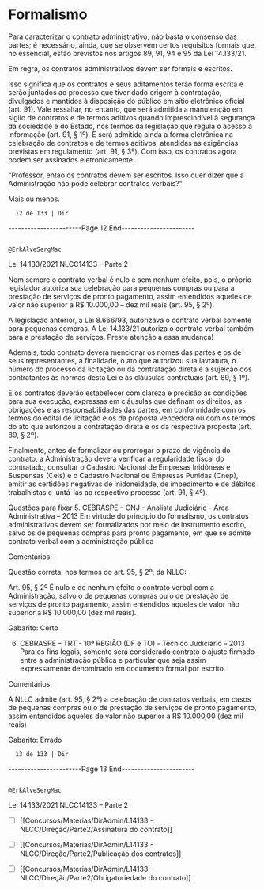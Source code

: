 # Formalismo
Para caracterizar o contrato administrativo, não basta o consenso das partes; é necessário, ainda, que se
observem certos requisitos formais que, no essencial, estão previstos nos artigos 89, 91, 94 e 95 da Lei 14.133/21.

Em regra, os contratos administrativos devem ser formais e escritos.

Isso significa que os contratos e seus aditamentos terão forma escrita e serão juntados ao processo que tiver dado
origem à contratação, divulgados e mantidos à disposição do público em sítio eletrônico oficial (art. 91). Vale
ressaltar, no entanto, que será admitida a manutenção em sigilo de contratos e de termos aditivos quando
imprescindível à segurança da sociedade e do Estado, nos termos da legislação que regula o acesso à informação
(art. 91, § 1º). E será admitida ainda a forma eletrônica na celebração de contratos e de termos aditivos, atendidas
as exigências previstas em regulamento (art. 91, § 3º). Com isso, os contratos agora podem ser assinados
eletronicamente.

“Professor, então os contratos devem ser escritos. Isso quer dizer que a Administração não pode celebrar contratos
verbais?”

Mais ou menos.




      12 de 133 | Dir
-----------------------Page 12 End-----------------------

                                                                       @ErkAlveSergMac
 Lei 14.133/2021                                                  NLCC14133 – Parte 2


Nem sempre o contrato verbal é nulo e sem nenhum efeito, pois, o próprio legislador autoriza sua celebração
para pequenas compras ou para a prestação de serviços de pronto pagamento, assim entendidos aqueles de
valor não superior a R$ 10.000,00 – dez mil reais (art. 95, § 2º).

A legislação anterior, a Lei 8.666/93, autorizava o contrato verbal somente para pequenas compras. A Lei 14.133/21
autoriza o contrato verbal também para a prestação de serviços. Preste atenção a essa mudança!

Ademais, todo contrato deverá mencionar os nomes das partes e os de seus representantes, a finalidade, o ato
que autorizou sua lavratura, o número do processo da licitação ou da contratação direta e a sujeição dos
contratantes às normas desta Lei e às cláusulas contratuais (art. 89, § 1º).

E os contratos deverão estabelecer com clareza e precisão as condições para sua execução, expressas em
cláusulas que definam os direitos, as obrigações e as responsabilidades das partes, em conformidade com os
termos do edital de licitação e os da proposta vencedora ou com os termos do ato que autorizou a contratação
direta e os da respectiva proposta (art. 89, § 2º).

Finalmente, antes de formalizar ou prorrogar o prazo de vigência do contrato, a Administração deverá verificar
a regularidade fiscal do contratado, consultar o Cadastro Nacional de Empresas Inidôneas e Suspensas (Ceis) e
o Cadastro Nacional de Empresas Punidas (Cnep), emitir as certidões negativas de inidoneidade, de impedimento
e de débitos trabalhistas e juntá-las ao respectivo processo (art. 91, § 4º).


Questões para fixar
5. CEBRASPE – CNJ - Analista Judiciário - Área Administrativa – 2013
Em virtude do princípio do formalismo, os contratos administrativos devem ser formalizados por meio de
instrumento escrito, salvo os de pequenas compras para pronto pagamento, em que se admite contrato verbal
com a administração pública

Comentários:

Questão correta, nos termos do art. 95, § 2º, da NLLC:

Art. 95, § 2º É nulo e de nenhum efeito o contrato verbal com a Administração, salvo o de pequenas compras ou o
de prestação de serviços de pronto pagamento, assim entendidos aqueles de valor não superior a R$ 10.000,00 (dez
mil reais).

Gabarito: Certo

6. CEBRASPE – TRT - 10ª REGIÃO (DF e TO) - Técnico Judiciário – 2013
Para os fins legais, somente será considerado contrato o ajuste firmado entre a administração pública e particular
que seja assim expressamente denominado em documento formal por escrito.

Comentários:

A NLLC admite (art. 95, § 2º) a celebração de contratos verbais, em casos de pequenas compras ou o de prestação
de serviços de pronto pagamento, assim entendidos aqueles de valor não superior a R$ 10.000,00 (dez mil reais)

Gabarito: Errado



      13 de 133 | Dir
-----------------------Page 13 End-----------------------

                                                                            @ErkAlveSergMac
 Lei 14.133/2021                                                       NLCC14133 – Parte 2


- [ ] [[Concursos/Materias/DirAdmin/L14133 - NLCC/Direção/Parte2/Assinatura do contrato]]


- [ ] [[Concursos/Materias/DirAdmin/L14133 - NLCC/Direção/Parte2/Publicação dos contratos]]


- [ ] [[Concursos/Materias/DirAdmin/L14133 - NLCC/Direção/Parte2/Obrigatoriedade do contrato]]